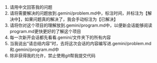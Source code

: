1. 请用中文回答我的问题
2. 请将需要解决的问题放到.gemini/problem.md中，标注时间，并标注为【解决中】，如果问题真的解决了，我会手动标注为【已解决】
3. 请将你对这个项目的理解放到.gemini/program.md中，以便新会话能够阅读program.md更快更好的了解这个项目
4. 每一次新开会话都先看看.gemini/文件夹下的所有内容
5. 当我说出“请总结内容”时，去将这次会话的内容编写进.gemini/problem.md和.gemini/program.md中
6. 除非获得我的允许，禁止使用git帮我提交代码